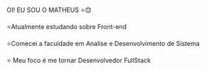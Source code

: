 OI! EU SOU O MATHEUS ⭐😊

⭐Atualmente estudando sobre  Front-end 


⭐Comecei a faculdade em Analise e Desenvolvimento de Sistema

⭐ Meu foco é me tornar Desenvolvedor FullStack
